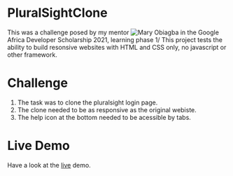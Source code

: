 # PluralSightClone
This was a challenge posed by my mentor ![Mary Obiagba](https://github.com/Ifycode) in the Google Africa Developer Scholarship 2021, learning phase 1/ This project tests the ability to build resonsive websites with HTML and CSS only, no javascript or other framework.
# Challenge
1. The task was to clone the pluralsight login page.
2. The clone needed to be as responsive as the original webiste.
3. The help icon at the bottom needed to be acessible by tabs.

# Live Demo
Have a look at the [live](https://dreamy-goldberg-06ed6d.netlify.app) demo.
